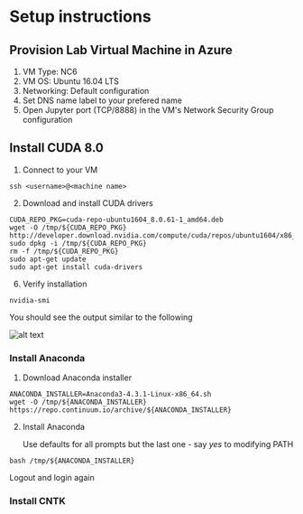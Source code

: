 # Setup instructions
## Provision Lab Virtual Machine in Azure
1. VM Type: NC6  
2. VM OS: Ubuntu 16.04 LTS
3. Networking: Default configuration
4. Set DNS name label to your prefered name
5. Open Jupyter port (TCP/8888) in the VM's Network Security Group configuration
## Install CUDA 8.0
1. Connect to your VM
```
ssh <username>@<machine name>
```
2. Download and install CUDA drivers
```
CUDA_REPO_PKG=cuda-repo-ubuntu1604_8.0.61-1_amd64.deb
wget -O /tmp/${CUDA_REPO_PKG} http://developer.download.nvidia.com/compute/cuda/repos/ubuntu1604/x86_64/${CUDA_REPO_PKG} 
sudo dpkg -i /tmp/${CUDA_REPO_PKG}
rm -f /tmp/${CUDA_REPO_PKG}
sudo apt-get update
sudo apt-get install cuda-drivers
```
6. Verify installation
```
nvidia-smi
```
You should see the output similar to the following

![alt text](https://docs.microsoft.com/en-us/azure/virtual-machines/linux/media/n-series-driver-setup/smi.png)

### Install Anaconda
1. Download Anaconda installer
```
ANACONDA_INSTALLER=Anaconda3-4.3.1-Linux-x86_64.sh
wget -O /tmp/${ANACONDA_INSTALLER} https://repo.continuum.io/archive/${ANACONDA_INSTALLER}

```
2. Install Anaconda 
   
   Use defaults for all prompts but the last one - say *yes* to modifying PATH
```
bash /tmp/${ANACONDA_INSTALLER}
```

   Logout and login again
   

### Install CNTK






